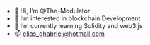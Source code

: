 - 👋 Hi, I’m @The-Modulator
- 👀 I’m interested in blockchain Development
- 🌱 I’m currently learning Solidity and web3.js
- 📫 elias_ghabriel@hotmail.com

<!---
The-Modulator/The-Modulator is a ✨ special ✨ repository because its `README.md` (this file) appears on your GitHub profile.
You can click the Preview link to take a look at your changes.
--->
